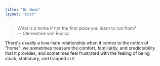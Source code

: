 ```yaml
---
title: "On Home"
layout: "post"
---
```


> What is a home if not the first place you learn to run from?  
> -- Clementine von Radics

There's usually a love-hate relationship when it comes to the notion of "home". we sometimes treasure the comfort, familiarity, and predictability that it provides; and sometimes feel frustrated with the feeling of being stuck, stationary, and trapped in it.
